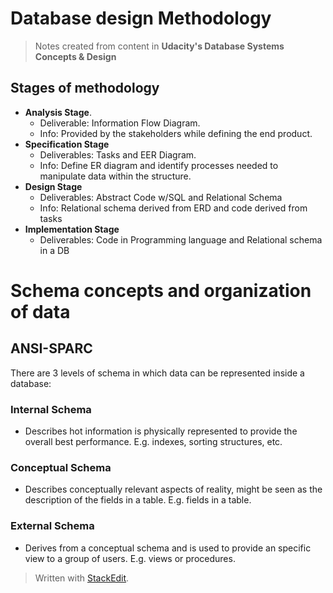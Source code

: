 # Database design Methodology

> Notes created from content in **Udacity's Database Systems Concepts & Design**

## Stages of methodology

- **Analysis Stage**. 
	- Deliverable: Information Flow Diagram.
	- Info: Provided by the stakeholders while defining the end product.
- **Specification Stage**
	- Deliverables: Tasks and EER Diagram.
	- Info: Define ER diagram and identify processes needed to manipulate data within the structure.
- **Design Stage** 
	- Deliverables: Abstract Code w/SQL and Relational Schema
	- Info: Relational schema derived from ERD and code derived from tasks
- **Implementation Stage**
	- Deliverables: Code in Programming language and Relational schema in a DB


#  Schema concepts and organization of data

## ANSI-SPARC 
There are 3 levels of schema in which data can be represented inside a database:

### Internal Schema
- Describes hot information is physically represented to provide the overall best performance. E.g. indexes, sorting structures, etc.

### Conceptual Schema
- Describes conceptually relevant aspects of reality, might be seen as the description of the fields in a table. E.g. fields in a table.

### External Schema
- Derives from a conceptual schema and is used to provide an specific view to a group of users. E.g. views or procedures.



> Written with [StackEdit](https://stackedit.io/).
<!--stackedit_data:
eyJoaXN0b3J5IjpbMjQzNzI5MDYsLTE1NDA2MTE1MDldfQ==
-->